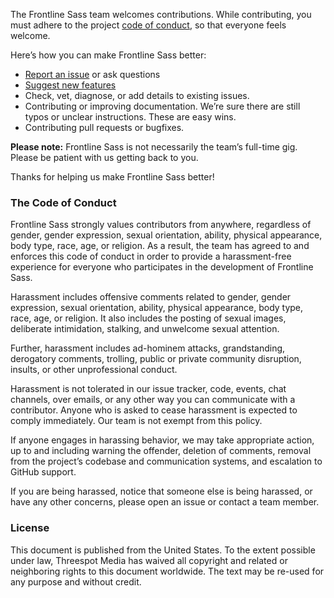 The Frontline Sass team welcomes contributions. While contributing, you must adhere to the project [code of conduct](#the-code-of-conduct), so that everyone feels welcome.

Here’s how you can make Frontline Sass better:

  - [Report an issue](https://github.com/threespot/frontline-sass/issues/new) or ask questions
  - [Suggest new features](https://github.com/threespot/frontline-sass/issues/new)
  - Check, vet, diagnose, or add details to existing issues.
  - Contributing or improving documentation. We’re sure there are still typos or unclear instructions. These are easy wins.
  - Contributing pull requests or bugfixes.

**Please note:** Frontline Sass is not necessarily the team’s full-time gig. Please be patient with us getting back to you.

Thanks for helping us make Frontline Sass better!

### The Code of Conduct

Frontline Sass strongly values contributors from anywhere, regardless of gender, gender expression, sexual orientation, ability, physical appearance, body type, race, age, or religion. As a result, the team has agreed to and enforces this code of conduct in order to provide a harassment-free experience for everyone who participates in the development of Frontline Sass.

Harassment includes offensive comments related to gender, gender expression, sexual orientation, ability, physical appearance, body type, race, age, or religion. It also includes the posting of sexual images, deliberate intimidation, stalking, and unwelcome sexual attention.

Further, harassment includes ad-hominem attacks, grandstanding, derogatory comments, trolling, public or private community disruption, insults, or other unprofessional conduct.

Harassment is not tolerated in our issue tracker, code, events, chat channels, over emails, or any other way you can communicate with a contributor. Anyone who is asked to cease harassment is expected to comply immediately. Our team is not exempt from this policy.

If anyone engages in harassing behavior, we may take appropriate action, up to and including warning the offender, deletion of comments, removal from the project’s codebase and communication systems, and escalation to GitHub support.

If you are being harassed, notice that someone else is being harassed, or have any other concerns, please open an issue or contact a team member.

### License

This document is published from the United States. To the extent possible under law, Threespot Media has waived all copyright and related or neighboring rights to this document worldwide. The text may be re-used for any purpose and without credit.
